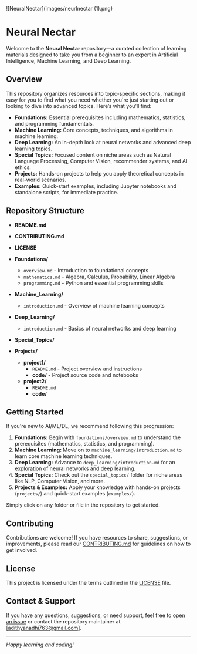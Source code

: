 ![NeuralNectar](images/neurlnectar (1).png)


# Neural Nectar

Welcome to the **Neural Nectar** repository—a curated collection of learning materials designed to take you from a beginner to an expert in Artificial Intelligence, Machine Learning, and Deep Learning.


## Overview

This repository organizes resources into topic-specific sections, making it easy for you to find what you need whether you're just starting out or looking to dive into advanced topics. Here’s what you'll find:

- **Foundations:** Essential prerequisites including mathematics, statistics, and programming fundamentals.
- **Machine Learning:** Core concepts, techniques, and algorithms in machine learning.
- **Deep Learning:** An in-depth look at neural networks and advanced deep learning topics.
- **Special Topics:** Focused content on niche areas such as Natural Language Processing, Computer Vision, recommender systems, and AI ethics.
- **Projects:** Hands-on projects to help you apply theoretical concepts in real-world scenarios.
- **Examples:** Quick-start examples, including Jupyter notebooks and standalone scripts, for immediate practice.

## Repository Structure

- **README.md**
- **CONTRIBUTING.md**
- **LICENSE**
- **Foundations/**  
  - `overview.md` - Introduction to foundational concepts
  - `mathematics.md` - Algebra, Calculus, Probability, Linear Algebra
  - `programming.md` - Python and essential programming skills
- **Machine_Learning/**  
  - `introduction.md` - Overview of machine learning concepts
- **Deep_Learning/**  
  - `introduction.md` - Basics of neural networks and deep learning

- **Special_Topics/**  

- **Projects/**
  - **project1/**
    - `README.md` - Project overview and instructions
    - **code/** - Project source code and notebooks
  - **project2/**
    - `README.md`
    - **code/**

## Getting Started

If you're new to AI/ML/DL, we recommend following this progression:

1. **Foundations:** Begin with `foundations/overview.md` to understand the prerequisites (mathematics, statistics, and programming).
2. **Machine Learning:** Move on to `machine_learning/introduction.md` to learn core machine learning techniques.
3. **Deep Learning:** Advance to `deep_learning/introduction.md` for an exploration of neural networks and deep learning.
4. **Special Topics:** Check out the `special_topics/` folder for niche areas like NLP, Computer Vision, and more.
5. **Projects & Examples:** Apply your knowledge with hands-on projects (`projects/`) and quick-start examples (`examples/`).

Simply click on any folder or file in the repository to get started.

## Contributing

Contributions are welcome! If you have resources to share, suggestions, or improvements, please read our [CONTRIBUTING.md](./CONTRIBUTING.md) for guidelines on how to get involved.

## License

This project is licensed under the terms outlined in the [LICENSE](./LICENSE) file.

## Contact & Support

If you have any questions, suggestions, or need support, feel free to [open an issue](https://github.com/Adithyan-cb/NeuralNectar/issues) or contact the repository maintainer at [adithyanadhi763@gmail.com].

---

*Happy learning and coding!*


